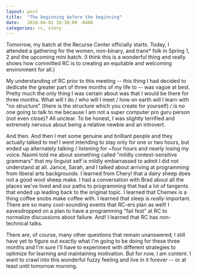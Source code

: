 ```yaml
---
layout: post
title:  "The beginning before the beginning"
date:   2018-04-01 10:30:00 -0400
categories: rc, story
---
```

Tomorrow, my batch at the Recurse Center officially starts. Today, I attended a gathering for the women, non-binary, and trans* folk in Spring 1, 2 and the upcoming mini batch. (I think this is a wonderful thing and really shows how committed RC is to creating an equitable and welcoming environment for all.)

My understanding of RC prior to this meeting -- this thing I had decided to dedicate the greater part of three months of my life to -- was vague at best. Pretty much the only thing I was certain about was that I would be there for three months. What will I do / who will I meet / how on earth will I learn with "no structure" (there is the structure which you create for yourself) / is no one going to talk to me because I am not a super computer pro guru person (not even close)? All unclear. To be honest, I was slightly terrified and extremely nervous about being a relative newbie and an introvert.

And then. And then I met some genuine and brilliant people and they actually talked to me! I went intending to stay only for one or two hours, but ended up alternately talking / listening for ~four hours and nearly losing my voice. Naomi told me about something called "mildly context-sensitive grammars" that my linguist self is mildly embarrassed to admit I did not understand at all. Janice, Sarah, and I talked about arriving at programming from liberal arts backgrounds. I learned from Cheryl that a dairy sheep does not a good wool sheep make. I had a conversation with Brad about all the places we've lived and our paths to programming that had a lot of tangents that ended up leading back to the original topic. I learned that Chemex is a thing coffee snobs make coffee with. I learned that sleep is *really* important. There are so many cool-sounding events that RC-ers plan as well! I eavesdropped on a plan to have a programming "fail fest" at RC to normalize discussions about failure. And! I learned that RC has non-technical talks.

There are, of course, many other questions that remain unanswered; I still have yet to figure out exactly what I'm going to be doing for these three months and I'm sure I'll have to experiment with different strategies to optimize for learning and maintaining motivation. But for now, I am content. I want to crawl into this wonderful fuzzy feeling and live in it forever -- or at least until tomorrow morning.
